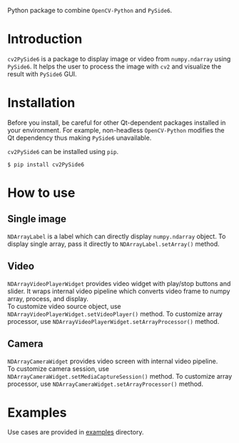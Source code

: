 Python package to combine `OpenCV-Python` and `PySide6`.

# Introduction

`cv2PySide6` is a package to display image or video from `numpy.ndarray` using `PySide6`.
It helps the user to process the image with `cv2` and visualize the result with `PySide6` GUI.

# Installation

Before you install, be careful for other Qt-dependent packages installed in your environment.
For example, non-headless `OpenCV-Python` modifies the Qt dependency thus making `PySide6` unavailable.

`cv2PySide6` can be installed using `pip`.

```
$ pip install cv2PySide6
```

# How to use

## Single image

`NDArrayLabel` is a label which can directly display `numpy.ndarray` object.
To display single array, pass it directly to `NDArrayLabel.setArray()` method.

## Video

`NDArrayVideoPlayerWidget` provides video widget with play/stop buttons and slider.
It wraps internal video pipeline which converts video frame to numpy array, process, and display.  
To customize video source object, use `NDArrayVideoPlayerWidget.setVideoPlayer()` method.
To customize array processor, use `NDArrayVideoPlayerWidget.setArrayProcessor()` method.

## Camera

`NDArrayCameraWidget` provides video screen with internal video pipeline.  
To customize camera session, use `NDArrayCameraWidget.setMediaCaptureSession()` method.
To customize array processor, use `NDArrayCameraWidget.setArrayProcessor()` method.

# Examples

Use cases are provided in [examples](https://github.com/JSS95/cv2PySide6/tree/master/cv2PySide6/examples) directory.
